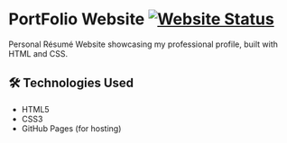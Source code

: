 # PortFolio Website [![Website Status](https://img.shields.io/website?url=https%3A%2F%2Fnairitya03.github.io)](https://nairitya03.github.io)


Personal Résumé Website showcasing my professional profile, built with HTML and CSS.

## 🛠️ Technologies Used

- HTML5
- CSS3
- GitHub Pages (for hosting)
